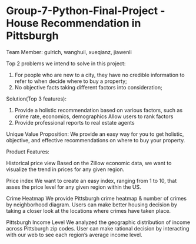 # Group-7-Python-Final-Project - House Recommendation in Pittsburgh
Team Member: gulrich, wanghuil, xueqianz, jiawenli

Top 2 problems we intend to solve in this project:
1. For people who are new to a city, they have no credible information to refer to when decide where to buy a property;
2. No objective facts taking different factors into consideration;

Solution(Top 3 features):
1. Provide a holistic recommendation based on various factors, such as crime rate, economics, demographics
Allow users to rank factors
2. Provide professional reports to real estate agents

Unique Value Proposition:
We provide an easy way for you to get holistic, objective, and effective recommendations on where to buy your property.

Product Features:

Historical price view Based on the Zillow economic data, we want to visualize the trend in prices for any given region.

Price index We want to create an easy index, ranging from 1 to 10, that asses the price level for any given region within the US.

Crime Heatmap We provide Pittsburgh crime heatmap & number of crimes by neighborhood diagram. Users can make better housing decision by taking a closer look at the locations where crimes have taken place.

Pittsburgh Income Level We analyzed the geographic distribution of income across Pittsburgh zip codes. User can make rational decision by interacting with our web to see each region’s average income level.
